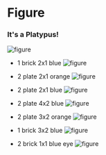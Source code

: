 # Figure

### It's a Platypus!

![figure](/avance_01/lego_figure/platypus.png)

- 1 brick 2x1 blue
![figure](/avance_01/lego_figure/pieces/brick%202x1%20blue.jpg)

- 2 plate 2x1 orange
![figure](/avance_01/lego_figure/pieces/plate%202x1%20orange.jpg)

- 2 plate 2x1 blue
![figure](/avance_01/lego_figure/pieces/plate%202x1%20blue.jpg)

- 2 plate 4x2 blue 
![figure](/avance_01/lego_figure/pieces/plate%204x2%20blue.jpg)

- 2 plate 3x2 orange
![figure](/avance_01/lego_figure/pieces/plate%203x2%20orange.jpg)

- 1 brick 3x2 blue
![figure](/avance_01/lego_figure/pieces/brick%203x2%20blue.jpg)

- 2 brick 1x1 blue eye
![figure](/avance_01/lego_figure/pieces/brick%201x1%20blue%20eye.jpg)